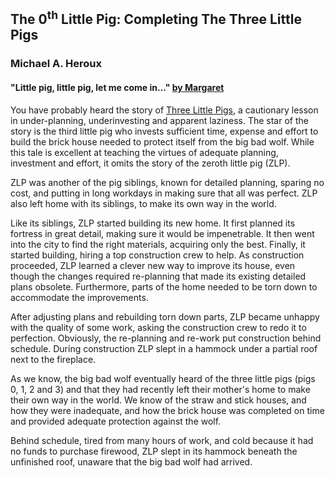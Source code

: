 ## The 0<sup>th</sup> Little Pig: Completing The Three Little Pigs 
### Michael A. Heroux
#### "Little pig, little pig, let me come in..." [by Margaret](https://maherou.github.io/files/LittlePig.AVI)

You have probably heard the story of [Three Little Pigs](https://en.wikipedia.org/wiki/The_Three_Little_Pigs), a cautionary lesson in under-planning, underinvesting and apparent laziness.  The star of the story is the third little pig who invests sufficient time, expense and effort to build the brick house needed to protect itself from the big bad wolf.  While this tale is excellent at teaching the virtues of adequate planning, investment and effort, it omits the story of the zeroth little pig (ZLP).

ZLP was another of the pig siblings, known for detailed planning, sparing no cost, and putting in long workdays in making sure that all was perfect.  ZLP also left home with its siblings, to make its own way in the world.  

Like its siblings, ZLP started building its new home.  It first planned its fortress in great detail, making sure it would be impenetrable. It then went into the city to find the right materials, acquiring only the best.  Finally, it started building, hiring a top construction crew to help.  As construction proceeded, ZLP learned a clever new way to improve its house, even though the changes required re-planning that made its existing detailed plans obsolete.  Furthermore, parts of the home needed to be torn down to accommodate the improvements.  

After adjusting plans and rebuilding torn down parts, ZLP became unhappy with the quality of some work, asking the construction crew to redo it to perfection.  Obviously, the re-planning and re-work put construction behind schedule.  During construction ZLP slept in a hammock under a partial roof next to the fireplace.

As we know, the big bad wolf eventually heard of the three little pigs (pigs 0, 1, 2 and 3) and that they had recently left their mother's home to make their own way in the world.  We know of the straw and stick houses, and how they were inadequate, and how the brick house was completed on time and provided adequate protection against the wolf. 

Behind schedule, tired from many hours of work, and cold because it had no funds to purchase firewood, ZLP slept in its hammock beneath the unfinished roof, unaware that the big bad wolf had arrived.
